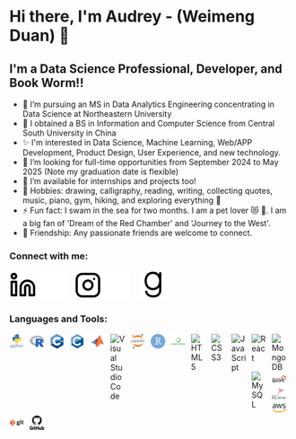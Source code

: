# Hi there, I'm Audrey - (Weimeng Duan)  👋 

## I'm a Data Science Professional, Developer, and Book Worm!!

- 🔭 I’m pursuing an MS in Data Analytics Engineering concentrating in Data Science at Northeastern University 
- 🔭 I obtained a BS in Information and Computer Science from Central South University in China
- ✨ I'm interested in Data Science, Machine Learning, Web/APP Development, Product Design, User Experience, and new technology.
- 👯 I’m looking for full-time opportunities from September 2024 to May 2025 (Note my graduation date is flexible)
- 👯 I’m available for internships and projects too!
- 🌱 Hobbies: drawing, calligraphy, reading, writing, collecting quotes, music, piano, gym, hiking, and exploring everything 🤣
- ⚡ Fun fact: I swam in the sea for two months. I am a pet lover 😻 🐶. I am a big fan of 'Dream of the Red Chamber' and 'Journey to the West'. 
- 👋 Friendship: Any passionate friends are welcome to connect. 

### Connect with me:

[![website](./img/linkedin-light.svg)](https://linkedin.com/in/weimengduan#gh-light-mode-only)
[![website](./img/linkedin-dark.svg)](https://linkedin.com/in/weimengduan#gh-dark-mode-only)
&nbsp;&nbsp;
[![website](./img/instagram-light.svg)](https://instagram.com/hiaudreyay#gh-light-mode-only)
[![website](./img/instagram-dark.svg)](https://instagram.com/hiaudreyay#gh-dark-mode-only)
&nbsp;&nbsp;
[![website](./img/icons8-goodreads25bold.svg)](https://www.goodreads.com/user/show/179233841-audrey-hi/hiaudreyay)


### Languages and Tools:

<img align="left" alt="Python" width="26px" src="https://github.com/devicons/devicon/blob/v2.16.0/icons/python/python-original-wordmark.svg" style="padding-right:10px;" />
<img align="left" alt="R" width="26px" src="https://github.com/devicons/devicon/blob/v2.16.0/icons/r/r-original.svg" style="padding-right:10px;" />
<img align="left" alt="cpp" width="26px" src="https://github.com/devicons/devicon/blob/v2.16.0/icons/cplusplus/cplusplus-original.svg" style="padding-right:10px;" />
<img align="left" alt="c" width="26px" src="https://github.com/devicons/devicon/blob/v2.16.0/icons/c/c-original.svg" style="padding-right:10px;" />
<img align="left" alt="Matlab" width="26px" src="https://github.com/devicons/devicon/blob/v2.16.0/icons/matlab/matlab-original.svg" style="padding-right:10px;" />

<img align="left" alt="Visual Studio Code" width="26px" src="https://cdn.jsdelivr.net/gh/devicons/devicon/icons/vscode/vscode-original.svg" style="padding-right:10px;" />
<img align="left" alt="Jupyter" width="26px" src="https://github.com/devicons/devicon/blob/v2.16.0/icons/jupyter/jupyter-original-wordmark.svg" style="padding-right:10px;" />
<img align="left" alt="RStudio" width="26px" src="https://github.com/devicons/devicon/blob/v2.16.0/icons/rstudio/rstudio-original.svg" style="padding-right:10px;" />
<img align="left" alt="RStudio" width="26px" src="https://github.com/devicons/devicon/blob/v2.16.0/icons/anaconda/anaconda-original-wordmark.svg" style="padding-right:10px;" />

<img align="left" alt="HTML5" width="26px" src="https://cdn.jsdelivr.net/gh/devicons/devicon/icons/html5/html5-original.svg" style="padding-right:10px;" />
<img align="left" alt="CSS3" width="26px" src="https://cdn.jsdelivr.net/gh/devicons/devicon/icons/css3/css3-original.svg" style="padding-right:10px;" />
<img align="left" alt="JavaScript" width="26px" src="https://cdn.jsdelivr.net/gh/devicons/devicon/icons/javascript/javascript-original.svg" style="padding-right:10px;" />
<img align="left" alt="React" width="26px" src="https://cdn.jsdelivr.net/gh/devicons/devicon/icons/react/react-original.svg" style="padding-right:10px;" />

<img align="left" alt="MongoDB" width="26px" src="https://cdn.jsdelivr.net/gh/devicons/devicon/icons/mongodb/mongodb-original.svg" style="padding-right:10px;" />
<img align="left" alt="MySQL" width="26px" src="https://cdn.jsdelivr.net/gh/devicons/devicon/icons/mysql/mysql-original.svg" style="padding-right:10px;" />
<img align="left" alt="spark" width="26px" src="https://github.com/devicons/devicon/blob/v2.16.0/icons/apachespark/apachespark-original-wordmark.svg" style="padding-right:10px;" />
<img align="left" alt="sqlsever" width="26px" src="https://github.com/devicons/devicon/blob/v2.16.0/icons/microsoftsqlserver/microsoftsqlserver-original-wordmark.svg" style="padding-right:10px;" />
<img align="left" alt="was" width="26px" src="https://github.com/devicons/devicon/blob/v2.16.0/icons/amazonwebservices/amazonwebservices-original-wordmark.svg" style="padding-right:10px;" />

<img align="left" alt="Git" width="26px" src="https://github.com/devicons/devicon/blob/v2.16.0/icons/git/git-original-wordmark.svg" style="padding-right:10px;" />
<img align="left" alt="GitHub" width="26px" src="https://github.com/devicons/devicon/blob/v2.16.0/icons/github/github-original-wordmark.svg" style="padding-right:10px;" />

